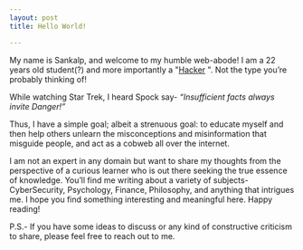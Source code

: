 ```yaml
---
layout: post
title: Hello World!

---
```


My name is Sankalp, and welcome to my humble web-abode!
I am a 22 years old student(?) and more importantly a "[Hacker](https://sankalp.me/Hacker/)
". Not the type you’re probably thinking of!

While watching Star Trek, I heard Spock say- 
*“Insufficient facts always invite Danger!”*

Thus, I have a simple goal; albeit a strenuous goal: to educate myself and then help others unlearn the misconceptions and misinformation that misguide people, and act as a cobweb all over the internet. 

I am not an expert in any domain but want to share my thoughts from the perspective of a curious learner who is out there seeking the true essence of knowledge. You’ll find me writing about a variety of subjects- CyberSecurity, Psychology, Finance, Philosophy, and anything that intrigues me. 
I hope you find something interesting and meaningful here. Happy reading!

P.S.- If you have some ideas to discuss or any kind of constructive criticism to share, please feel free to reach out to me.
